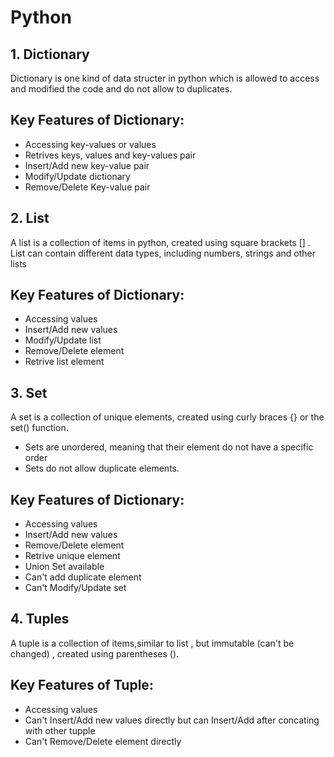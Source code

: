 # Python

## 1. Dictionary
Dictionary is one kind of data structer in python which is allowed to access and modified the code and do not allow to duplicates.

Key Features of Dictionary:
- 
- Accessing key-values or values
- Retrives keys, values and key-values pair
- Insert/Add new key-value pair
- Modify/Update dictionary
- Remove/Delete Key-value pair

## 2. List
A list is a collection of items in python, created using square brackets [] . List can contain different data types, including numbers, strings and other lists

Key Features of Dictionary:
- 
- Accessing values
- Insert/Add new values
- Modify/Update list
- Remove/Delete element
- Retrive list element


## 3. Set
A set is a collection of unique elements, created using curly braces {} or the set() function.
- Sets are unordered, meaning that their element do not have a specific order
- Sets do not allow duplicate elements.

Key Features of Dictionary:
- 
- Accessing values
- Insert/Add new values 
- Remove/Delete element
- Retrive unique element
- Union Set available
- Can't add duplicate element
- Can't Modify/Update set

## 4. Tuples
A tuple is a collection of  items,similar to list , but immutable (can't be changed) , created using parentheses ().

Key Features of Tuple:
- 
- Accessing values
- Can't Insert/Add new values directly but can Insert/Add after concating with other tupple
- Can't Remove/Delete element directly
